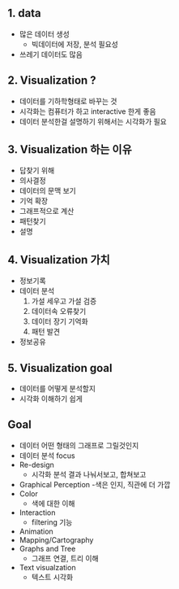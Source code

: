 ## 1. data
- 많은 데이터 생성
  - 빅데이터에 저장, 분석 필요성
- 쓰레기 데이터도 많음

## 2. Visualization ?
- 데이터를 기하학형태로 바꾸는 것
- 시각화는 컴퓨터가 하고 interactive 한게 좋음
- 데이터 분석한걸 설명하기 위해서는 시각화가 필요

## 3. Visualization 하는 이유
- 답찾기 위해
- 의사결정
- 데이터의 문맥 보기
- 기억 확장
- 그래프적으로 계산
- 패턴찾기
- 설명

## 4. Visualization 가치
- 정보기록
- 데이터 분석
  1. 가설 세우고 가설 검증
  2. 데이터속 오류찾기
  3. 데이터 장기 기억화
  4. 패턴 발견 
- 정보공유

## 5. Visualization goal
- 데이터를 어떻게 분석할지
- 시각화 이해하기 쉽게

## Goal
- 데이터 어떤 형태의 그래프로 그릴것인지
- 데이터 분석 focus
- Re-design
  - 시각화 분석 결과 나눠서보고, 합쳐보고
- Graphical Perception 
  -색은 인지, 직관에 더 가깝
- Color
  - 색에 대한 이해
- Interaction 
  - filtering 기능
- Animation
- Mapping/Cartography
- Graphs and Tree
  - 그래프 연결, 트리 이해
- Text visualzation
  - 텍스트 시각화
